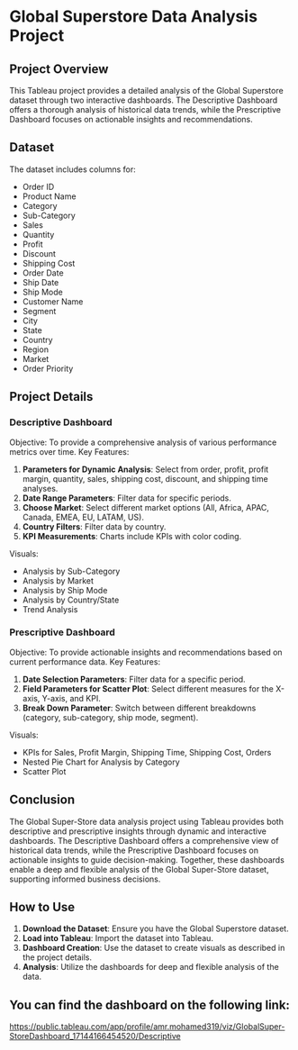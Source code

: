 # Global Superstore Data Analysis Project

## Project Overview

This Tableau project provides a detailed analysis of the Global Superstore dataset through two interactive dashboards. The Descriptive Dashboard offers a thorough analysis of historical data trends, while the Prescriptive Dashboard focuses on actionable insights and recommendations.

## Dataset

The dataset includes columns for:
- Order ID
- Product Name
- Category
- Sub-Category
- Sales
- Quantity
- Profit
- Discount
- Shipping Cost
- Order Date
- Ship Date
- Ship Mode
- Customer Name
- Segment
- City
- State
- Country
- Region
- Market
- Order Priority

## Project Details

### Descriptive Dashboard
Objective: To provide a comprehensive analysis of various performance metrics over time.
Key Features:
1. **Parameters for Dynamic Analysis**: Select from order, profit, profit margin, quantity, sales, shipping cost, discount, and shipping time analyses.
2. **Date Range Parameters**: Filter data for specific periods.
3. **Choose Market**: Select different market options (All, Africa, APAC, Canada, EMEA, EU, LATAM, US).
4. **Country Filters**: Filter data by country.
5. **KPI Measurements**: Charts include KPIs with color coding.

Visuals:
- Analysis by Sub-Category
- Analysis by Market
- Analysis by Ship Mode
- Analysis by Country/State
- Trend Analysis

### Prescriptive Dashboard
Objective: To provide actionable insights and recommendations based on current performance data.
Key Features:
1. **Date Selection Parameters**: Filter data for a specific period.
2. **Field Parameters for Scatter Plot**: Select different measures for the X-axis, Y-axis, and KPI.
3. **Break Down Parameter**: Switch between different breakdowns (category, sub-category, ship mode, segment).

Visuals:
- KPIs for Sales, Profit Margin, Shipping Time, Shipping Cost, Orders
- Nested Pie Chart for Analysis by Category
- Scatter Plot

## Conclusion

The Global Super-Store data analysis project using Tableau provides both descriptive and prescriptive insights through dynamic and interactive dashboards. The Descriptive Dashboard offers a comprehensive view of historical data trends, while the Prescriptive Dashboard focuses on actionable insights to guide decision-making. Together, these dashboards enable a deep and flexible analysis of the Global Super-Store dataset, supporting informed business decisions.

## How to Use

1. **Download the Dataset**: Ensure you have the Global Superstore dataset.
2. **Load into Tableau**: Import the dataset into Tableau.
3. **Dashboard Creation**: Use the dataset to create visuals as described in the project details.
4. **Analysis**: Utilize the dashboards for deep and flexible analysis of the data.

## You can find the dashboard on the following link:
https://public.tableau.com/app/profile/amr.mohamed319/viz/GlobalSuper-StoreDashboard_17144166454520/Descriptive
